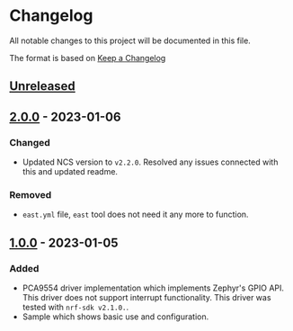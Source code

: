 # Changelog

All notable changes to this project will be documented in this file.

The format is based on [Keep a Changelog](https://keepachangelog.com/en/1.0.0/)

## [Unreleased]

## [2.0.0] - 2023-01-06

### Changed

-   Updated NCS version to `v2.2.0`. Resolved any issues connected with this and 
    updated readme.

### Removed

-   `east.yml` file, `east` tool does not need it any more to function.

## [1.0.0] - 2023-01-05

### Added

-   PCA9554 driver implementation which implements Zephyr's GPIO API. This driver
    does not support interrupt functionality. This driver was tested with
    `nrf-sdk v2.1.0.`.
-   Sample which shows basic use and configuration.

[Unreleased]: https://github.com/IRNAS/irnas-pca9554-driver/compare/v2.0.0...HEAD

[2.0.0]: https://github.com/IRNAS/irnas-pca9554-driver/compare/v1.0.0...v2.0.0

[1.0.0]: https://github.com/IRNAS/irnas-pca9554-driver/compare/6f7a9b66a890d6ea1cd648d72d7a67404892e5f3...v1.0.0

